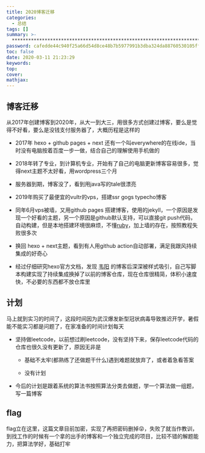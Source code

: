```yaml
---
title: 2020博客迁移
categories:
  - 总结
tags: []
summary: >-
  *********************************************************************************************************************************
password: cafedde44c940f25a66d54d8ce48b7b5977991b3dba324da88760530105ffdfb
toc: false
date: 2020-03-11 21:23:29
keywords:
top:
cover:
mathjax:
---
```


## 博客迁移

从2017年创建博客到2020年，从大一到大三，用很多方式创建过博客，要么是觉得不好看，要么是没钱支付服务器了，大概历程是这样的

- 2017年 hexo + github pages + next 还有一个叫everywhere的在线ide，当时没有电脑按着百度一步一做，结合自己的理解使用手机做的

- 2018年转了专业，到计算机专业，开始有了自己的电脑更新博客容易很多，觉得next主题不太好看，用wordpress三个月

- 服务器到期，博客没了，看到用java写的tale很漂亮

- 2019年购买了最便宜的vultr的vps，搭建ssr gogs typecho博客

- 同年6月vps被墙，又用github pages 搭建博客，使用的jekyll，一个原因是发现一个好看的主题，另一个原因是github默认支持，可以直接git push代码，自动构建，但是本地搭建环境很麻烦，不懂[ruby](https://github.com/ruby/ruby)，加上墙的存在，按照教程失败很多次

- 换回 hexo + next主题，看到有人用github action自动部署，满足我跟风持续集成的好奇心

- 经过仔细研究hexo官方文档，发现 [韦阳](https://godweiyang.com/about/) 的博客后深深被样式吸引，自己写脚本构建实现了持续集成换掉了以前的博客仓库，现在仓库很精简，体积小速度快，不必要的东西都不放仓库里

## 计划

马上就到实习的时间了，这段时间因为武汉爆发新型冠状病毒导致推迟开学，暑假能不能实习都是问题了，在家准备的时间计划每天

- 坚持做leetcode，以前想过刷leetcode，没有坚持下来，保存leetcode代码的仓库也很久没有更新了，原因无非是

  - 基础不太牢(都熟练了还做题干什么)遇到难题就放弃了，或者着急看答案

  - 没有计划

- 今后的计划是跟着系统的算法书按照算法分类去做题，学一个算法做一组题，写一篇博客

## flag

flag立在这里，这篇文章目前加密，实现了再把密码删掉😝，失败了就当作教训，到找工作的时候有一个拿的出手的博客和一个独立完成的项目，比较不错的解题能力，把算法学好，基础打牢